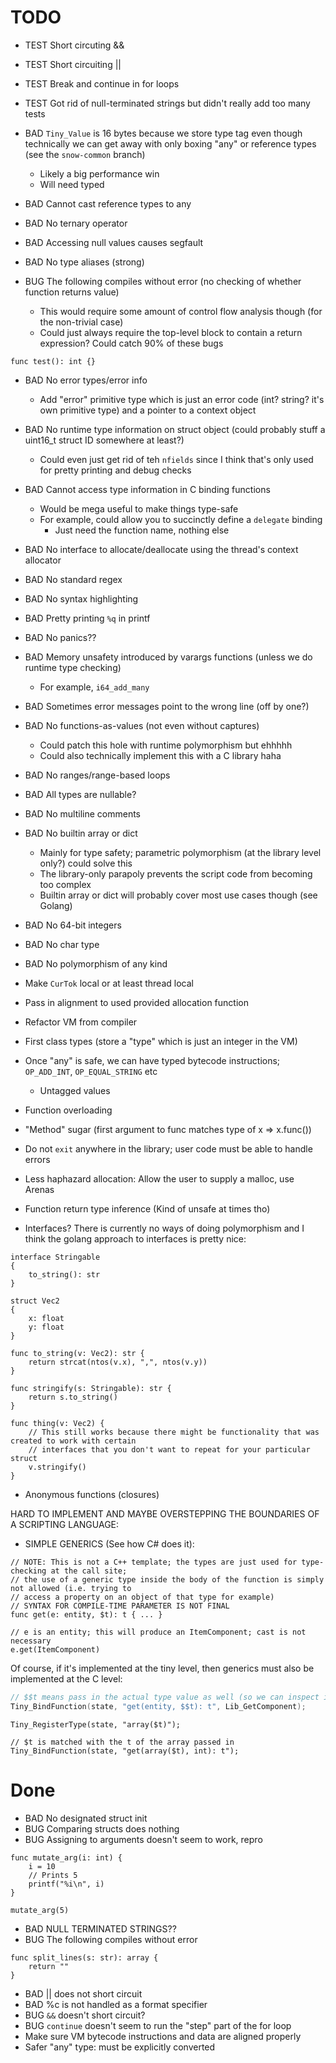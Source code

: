 # TODO

* TEST Short circuting &&
* TEST Short circuiting ||
* TEST Break and continue in for loops
* TEST Got rid of null-terminated strings but didn't really add too many tests


* BAD `Tiny_Value` is 16 bytes because we store type tag even though technically we can get away
  with only boxing "any" or reference types (see the `snow-common` branch)
    * Likely a big performance win
    * Will need typed 
* BAD Cannot cast reference types to any
* BAD No ternary operator
* BAD Accessing null values causes segfault
* BAD No type aliases (strong)

* BUG The following compiles without error (no checking of whether function returns value)
    * This would require some amount of control flow analysis though (for the non-trivial case)
    * Could just always require the top-level block to contain a return expression? Could catch 90% of these bugs
```
func test(): int {}
```

* BAD No error types/error info
    * Add "error" primitive type which is just an error code (int? string? it's own primitive type)
    and a pointer to a context object
* BAD No runtime type information on struct object (could probably stuff a uint16_t struct ID somewhere at least?)
    * Could even just get rid of teh `nfields` since I think that's only used for pretty printing
    and debug checks
* BAD Cannot access type information in C binding functions
    * Would be mega useful to make things type-safe
    * For example, could allow you to succinctly define a `delegate` binding
        * Just need the function name, nothing else
* BAD No interface to allocate/deallocate using the thread's context allocator
* BAD No standard regex
* BAD No syntax highlighting
* BAD Pretty printing `%q` in printf
* BAD No panics??
* BAD Memory unsafety introduced by varargs functions (unless we do runtime type checking)
    * For example, `i64_add_many`
* BAD Sometimes error messages point to the wrong line (off by one?)
* BAD No functions-as-values (not even without captures)
    * Could patch this hole with runtime polymorphism but ehhhhh
    * Could also technically implement this with a C library haha
* BAD No ranges/range-based loops
* BAD All types are nullable?
* BAD No multiline comments
* BAD No builtin array or dict
    * Mainly for type safety; parametric polymorphism (at the library level only?) could solve this
    * The library-only parapoly prevents the script code from becoming too complex
    * Builtin array or dict will probably cover most use cases though (see Golang)
* BAD No 64-bit integers
* BAD No char type
* BAD No polymorphism of any kind

* Make `CurTok` local or at least thread local

* Pass in alignment to used provided allocation function

* Refactor VM from compiler

* First class types (store a "type" which is just an integer in the VM)

* Once "any" is safe, we can have typed bytecode instructions; `OP_ADD_INT`, `OP_EQUAL_STRING` etc
    * Untagged values

* Function overloading

* "Method" sugar (first argument to func matches type of x => x.func())

* Do not `exit` anywhere in the library; user code must be able to handle errors

* Less haphazard allocation: Allow the user to supply a malloc, use Arenas

* Function return type inference (Kind of unsafe at times tho)

* Interfaces? There is currently no ways of doing polymorphism and I think the golang approach
  to interfaces is pretty nice:

```
interface Stringable
{
    to_string(): str
}

struct Vec2
{
    x: float
    y: float
}

func to_string(v: Vec2): str {
    return strcat(ntos(v.x), ",", ntos(v.y))
}

func stringify(s: Stringable): str {
    return s.to_string()
}

func thing(v: Vec2) {
    // This still works because there might be functionality that was created to work with certain
    // interfaces that you don't want to repeat for your particular struct
    v.stringify()
}

```

* Anonymous functions (closures)

HARD TO IMPLEMENT AND MAYBE OVERSTEPPING THE BOUNDARIES OF A SCRIPTING LANGUAGE:
* SIMPLE GENERICS (See how C# does it):

```
// NOTE: This is not a C++ template; the types are just used for type-checking at the call site;
// the use of a generic type inside the body of the function is simply not allowed (i.e. trying to
// access a property on an object of that type for example)
// SYNTAX FOR COMPILE-TIME PARAMETER IS NOT FINAL
func get(e: entity, $t): t { ... }

// e is an entity; this will produce an ItemComponent; cast is not necessary
e.get(ItemComponent)
```

Of course, if it's implemented at the tiny level, then generics must also be implemented at the C level:
```c
// $$t means pass in the actual type value as well (so we can inspect it in the C code to get the appropriate component for example)
Tiny_BindFunction(state, "get(entity, $$t): t", Lib_GetComponent);
```

```
Tiny_RegisterType(state, "array($t)");

// $t is matched with the t of the array passed in
Tiny_BindFunction(state, "get(array($t), int): t");
```

# Done

* BAD No designated struct init
* BUG Comparing structs does nothing
* BUG Assigning to arguments doesn't seem to work, repro


```
func mutate_arg(i: int) {
    i = 10
    // Prints 5
    printf("%i\n", i)
}

mutate_arg(5)
```

* BAD NULL TERMINATED STRINGS?? 
* BUG The following compiles without error
```
func split_lines(s: str): array {
    return ""
}
```

* BAD || does not short circuit
* BAD %c is not handled as a format specifier
* BUG `&&` doesn't short circuit?
* BUG `continue` doesn't seem to run the "step" part of the for loop
* Make sure VM bytecode instructions and data are aligned properly
* Safer "any" type: must be explicitly converted